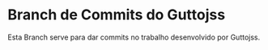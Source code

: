 # Branch de Commits do Guttojss
Esta Branch serve para dar commits no trabalho desenvolvido por Guttojss.
